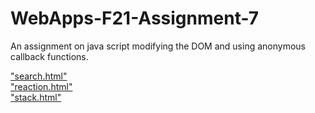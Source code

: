 # WebApps-F21-Assignment-7
An assignment on java script modifying the DOM and using anonymous callback functions.


["search.html"]( https://44-563-webapps-f21.github.io/webapps-f21-assignment-7-hiteshreddy403/search.html)
<br>
["reaction.html" ]( https://44-563-webapps-f21.github.io/webapps-f21-assignment-7-hiteshreddy403/reaction.html)
<br>
["stack.html" ]( https://44-563-webapps-f21.github.io/webapps-f21-assignment-7-hiteshreddy403/stack.html)
